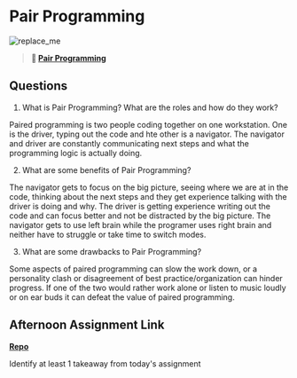 # Pair Programming

![replace_me](https://codeworks.blob.core.windows.net/public/assets/img/illustrations/placeholder.svg)

> **📖 [Pair Programming](https://codeworksacademy.com/fs-student-guide/resources/wk7/01-Pair-Programming)**

## Questions

1. What is Pair Programming? What are the roles and how do they work?

  Paired programming is two people coding together on one workstation. One is the driver, typing out the code and hte other is a navigator. The navigator and driver are constantly communicating next steps and what the programming logic is actually doing.

2. What are some benefits of Pair Programming?

  The navigator gets to focus on the big picture, seeing where we are at in the code, thinking about the next steps and they get experience talking with the driver is doing and why. The driver is getting experience writing out the code and can focus better and not be distracted by the big picture. The navigator gets to use left brain while the programer uses right brain and neither have to struggle or take time to switch modes.

3. What are some drawbacks to Pair Programming?

  Some aspects of paired programming can slow the work down, or a personality clash or disagreement of best practice/organization can hinder progress. If one of the two would rather work alone or listen to music loudly or on ear buds it can defeat the value of paired programming.

## Afternoon Assignment Link

**[Repo](https://github.com/patrick-misner/<ASSIGNMENT_REPO>)**

Identify at least 1 takeaway from today's assignment
